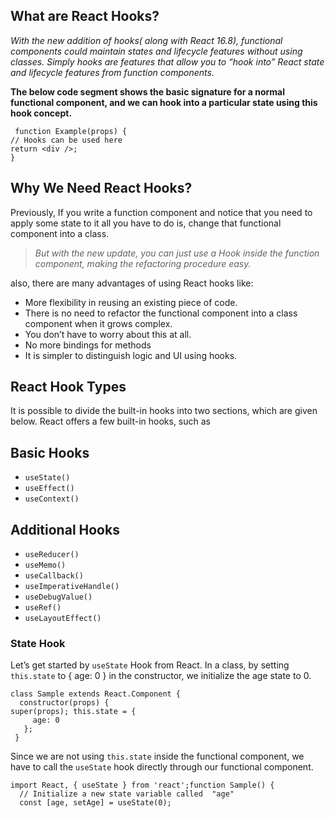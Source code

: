 ##  What are React Hooks?

_With the new addition of hooks( along with React 16.8), functional components could maintain states and lifecycle features without using classes. Simply hooks are features that allow you to “hook into” React state and lifecycle features from function components._

**The below code segment shows the basic signature for a normal functional component, and we can hook into a particular state using this hook concept.**

     function Example(props) {  
	// Hooks can be used here  
	return <div />;  
	} 

## Why We Need React Hooks?
Previously, If you write a function component and notice that you need to apply some state to it all you have to do is, change that functional component into a class.
> _But with the new update, you can just use a Hook inside the function component, making the refactoring procedure easy._

also, there are many advantages of using React hooks like:

-   More flexibility in reusing an existing piece of code.
-   There is no need to refactor the functional component into a class component when it grows complex.
-   You don’t have to worry about this at all.
-   No more bindings for methods
-   It is simpler to distinguish logic and UI using hooks.

## React Hook Types
It is possible to divide the built-in hooks into two sections, which are given below. React offers a few built-in hooks, such as

## **Basic Hooks**

-   `useState()`
-   `useEffect()`
-   `useContext()`

## **Additional Hooks**

-   `useReducer()`
-   `useMemo()`
-   `useCallback()`
-   `useImperativeHandle()`
-   `useDebugValue()`
-   `useRef()`
-   `useLayoutEffect()`

### State Hook

Let’s get started by  `useState`  Hook from React.
In a class, by setting  `this.state`  to { age: 0 } in the constructor, we initialize the age state to 0.

	class Sample extends React.Component {  
	  constructor(props) {  
    super(props); this.state = {  
	     age: 0  
	   };  
	 }
	
Since we are not using  `this.state`  inside the functional component, we have to call the  `useState`  hook directly through our functional component.

	import React, { useState } from 'react';function Sample() {  
	  // Initialize a new state variable called  "age"  
	  const [age, setAge] = useState(0);
